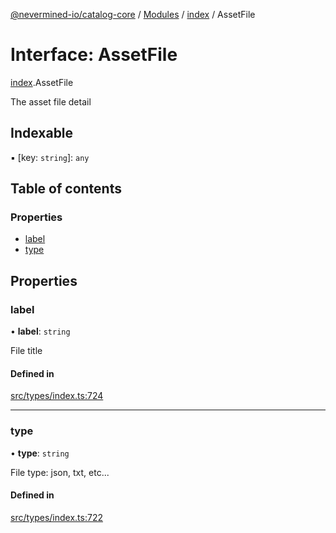 [@nevermined-io/catalog-core](../README.md) / [Modules](../modules.md) / [index](../modules/index.md) / AssetFile

# Interface: AssetFile

[index](../modules/index.md).AssetFile

The asset file detail

## Indexable

▪ [key: `string`]: `any`

## Table of contents

### Properties

- [label](index.AssetFile.md#label)
- [type](index.AssetFile.md#type)

## Properties

### label

• **label**: `string`

File title

#### Defined in

[src/types/index.ts:724](https://github.com/nevermined-io/components-catalog/blob/bd89666/lib/src/types/index.ts#L724)

___

### type

• **type**: `string`

File type: json, txt, etc...

#### Defined in

[src/types/index.ts:722](https://github.com/nevermined-io/components-catalog/blob/bd89666/lib/src/types/index.ts#L722)
